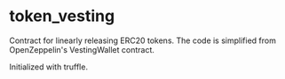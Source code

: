 # token_vesting

Contract for linearly releasing ERC20 tokens. The code is simplified from OpenZeppelin's VestingWallet contract.

Initialized with truffle.